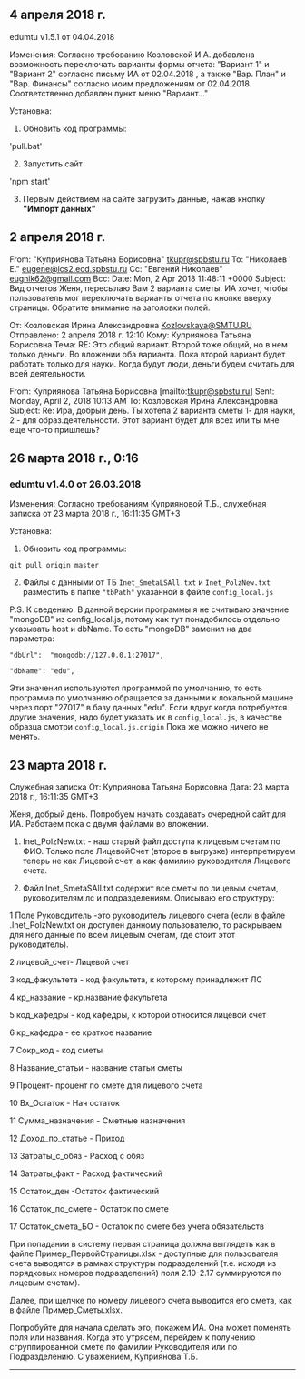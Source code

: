 ## 4 апреля 2018 г.

edumtu v1.5.1 от 04.04.2018 

Изменения:
Согласно требованию Козловской И.А. добавлена возможность переключать варианты формы отчета:
"Вариант 1" и "Вариант 2" согласно письму ИА от 02.04.2018 , а также 
"Вар. План" и "Вар. Финансы" согласно моим предложениям от 02.04.2018.
Соответственно добавлен пункт меню "Вариант..."

Установка:

1. Обновить код программы:

'pull.bat'

2. Запустить сайт

'npm start'

3. Первым действием на сайте загрузить данные, нажав кнопку **"Импорт данных"**

## 2 апреля 2018 г.

From: "Куприянова Татьяна Борисовна" <tkupr@spbstu.ru>
To: "Николаев Е." <eugene@ics2.ecd.spbstu.ru>
Cc: "Евгений Николаев" <eugnik62@gmail.com>
Bcc: 
Date: Mon, 2 Apr 2018 11:48:11 +0000
Subject: Вид отчетов
Женя, пересылаю Вам 2 варианта сметы. ИА хочет, чтобы пользователь мог переключать варианты отчета по кнопке вверху страницы. Обратите внимание на заголовки полей.

От: Козловская Ирина Александровна <Kozlovskaya@SMTU.RU>
Отправлено: 2 апреля 2018 г. 12:10
Кому: Куприянова Татьяна Борисовна
Тема: RE:
Это общий вариант. Второй тоже общий, но в нем только деньги.
Во вложении оба варианта.
Пока второй вариант будет работать только для науки. Когда будут люди, деньги будем считать для всей деятельности.

From: Куприянова Татьяна Борисовна [mailto:tkupr@spbstu.ru]
Sent: Monday, April 2, 2018 10:13 AM
To: Козловская Ирина Александровна
Subject: Re:
Ира, добрый день. Ты хотела 2 варианта сметы 1- для науки, 2 - для образ.деятельности.
Этот вариант будет для всех или ты мне еще что-то пришлешь?

## 26 марта 2018 г., 0:16

### edumtu v1.4.0 от 26.03.2018 

Изменения:
Согласно требованиям Куприяновой Т.Б.,
служебная записка от 23 марта 2018 г., 16:11:35 GMT+3

Установка:
1. Обновить код программы:

`git pull origin master`

2. Файлы с данными от ТБ `Inet_SmetaLSAll.txt` и `Inet_PolzNew.txt`
разместить в папке `"tbPath"` указанной в файле `config_local.js`

P.S.
К сведению.
В данной версии программы я не считываю значение "mongoDB" из config_local.js,
потому как тут понадобилось отдельно указывать host и dbName.
То есть "mongoDB" заменил на два параметра:

  `"dbUrl":  "mongodb://127.0.0.1:27017",`
  
  `"dbName": "edu",`
  
Эти значения используются программой по умолчанию,
то есть программа по умолчанию обращается за данными к локальной машине через порт "27017" в базу данных "edu".
Если вдруг когда потребуется другие значения, надо будет указать их в `config_local.js`, в качестве образца смотри `config_local.js.origin`
Пока же можно ничего не менять.

## 23 марта 2018 г.

Cлужебная записка
От: Куприянова Татьяна Борисовна
Дата: 23 марта 2018 г., 16:11:35 GMT+3

Женя, добрый день. 
Попробуем начать создавать очередной сайт для ИА.
Работаем пока с двумя файлами во вложении.

1. Inet_PolzNew.txt - наш старый файл доступа к лицевым счетам по ФИО.
Только поле ЛицевойСчет (второе в выгрузке) интерпретируем теперь не как Лицевой счет, а как фамилию руководителя Лицевого счета.

2. Файл Inet_SmetaSAll.txt  содержит все сметы по лицевым счетам, руководителям лс и подразделениям. Описываю его структуру:

1 Поле Руководитель -это руководитель лицевого счета (если в файле .Inet_PolzNew.txt он доступен данному пользователю, то раскрываем для него данные по всем лицевым счетам, где стоит этот руководитель).

2  лицевой_счет- Лицевой счет 

3 код_факультета - код факультета, к которому принадлежит ЛС

4 кр_название - кр.название факультета

5 код_кафедры - код кафедры, к которой относится лицевой счет

6 кр_кафедра - ее краткое название

7 Сокр_код - код сметы

8  Название_статьи - название статьи сметы

9 Процент-  процент по смете для лицевого счета

10 Вх_Остаток - Нач остаток

11 Сумма_назначения - Сметные назначения

12 Доход_по_статье - Приход

13 Затраты_с_обяз - Расход с обяз

14 Затраты_факт - Расход фактический

15 Остаток_ден -Остаток фактический

16 Остаток_по_смете - Остаток по смете

17 Остаток_смета_БО - Остаток по смете без учета обязательств

При попадании в систему первая страница должна выглядеть как в файле Пример_ПервойСтраницы.xlsx - доступные для пользователя счета выводятся в рамках структуры подразделений (т.е. исходя из порядковых номеров подразделений)  поля 2.10-2.17 суммируются по лицевым счетам).

Далее, при щелчке по номеру лицевого счета выводится его смета, как в файле Пример_Сметы.xlsx.

Попробуйте для начала сделать это, покажем ИА.
Она может поменять поля или названия. Когда это утрясем, перейдем к получению сгруппированной смете по фамилии Руководителя или по Подразделению.
С уважением, Куприянова Т.Б.

-----------------